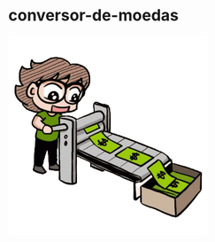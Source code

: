 # conversor-de-moedas

<img src="https://github.com/PamTenorio/conversor-de-moedas/blob/main/assets/logo2-unscreen.gif?raw=true">
